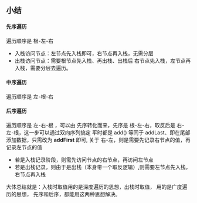 ##  小结
#### 先序遍历
遍历顺序是 根-左-右
  - 入栈访问节点：左节点先入栈即可，右节点再入栈，无需分层
  - 出栈访问节点：需要根节点先入栈、再出栈、出栈后 右节点先入栈，左节点再入栈，需要分层去遍历。

#### 中序遍历
遍历顺序是 左-根-右

#### 后序遍历
遍历顺序是 左-右-根 ，可以由 先序转化而来，先序是 根-左-右，取反后是 右-左-根，这一步可以通过双向序列搞定
平时都是 add() 等同于 addLast、即在尾部添加数据，只需改为 **addFirst** 即可,
关于 右-左，则是需要先记录右节点的值，再记录左节点的值
- 若是入栈记录阶段，则需先访问节点的右节点，再访问左节点
- 若是出栈记录，则由于是出栈（本身带一个取反逻辑）,则需要左节点先入栈，右节点再入栈

大体总结就是：入栈时取值用的是深度遍历的思想，出栈时取值，
用的是广度遍历的思想， 先序和后序，都能用这两种思想解决。